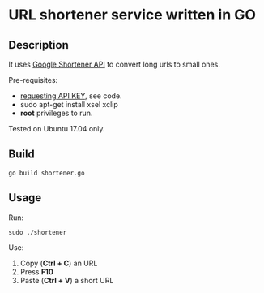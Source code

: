 # URL shortener service written in GO

## Description

It uses [Google Shortener API](https://developers.google.com/url-shortener/v1/getting_started) to convert long urls to small ones.

Pre-requisites:
 
 * [requesting API KEY](https://developers.google.com/url-shortener/v1/getting_started#APIKey), see code.
 * sudo apt-get install xsel xclip
 * **root** privileges to run.

Tested on Ubuntu 17.04 only.

## Build

```
go build shortener.go
```

## Usage

Run:

```
sudo ./shortener
```

Use:

1. Copy (**Ctrl + C**) an URL
2. Press **F10**
3. Paste (**Ctrl + V**) a short URL
